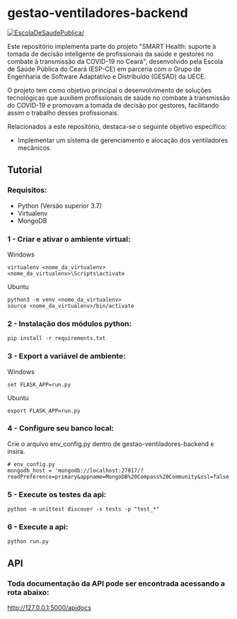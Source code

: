 # gestao-ventiladores-backend

[![EscolaDeSaudePublica/](https://circleci.com/gh/EscolaDeSaudePublica/gestao-ventiladores-backend/tree/develop.svg?style=svg)](https://app.circleci.com/pipelines/github/EscolaDeSaudePublica/gestao-ventiladores-backend?branch=develop)


Este repositório implementa parte do projeto "SMART Health: suporte à tomada de decisão inteligente de profissionais da saúde e gestores no combate à transmissão da COVID-19 no Ceará", desenvolvido pela Escola de Saúde Pública do Ceará (ESP-CE) em parceria com o Grupo de Engenharia de Software Adaptativo e Distribuído (GESAD) da UECE. 

O projeto tem como objetivo principal o desenvolvimento de soluções tecnológicas que auxiliem profissionais de saúde no combate à transmissão do COVID-19 e promovam a tomada de decisão por gestores, facilitando assim o trabalho desses profissionais.

Relacionados a este repositório, destaca-se o seguinte objetivo específico:
- Implementar um sistema de gerenciamento e alocação dos ventiladores mecânicos.


## Tutorial
### Requisitos:
- Python (Versão superior 3.7)
- Virtualenv
- MongoDB

### 1 - Criar e ativar o ambiente virtual:
Windows
```
virtualenv <nome_da_virtualenv>
<nome_da_virtualenv>\Scripts\activate
```

Ubuntu
```
python3 -m venv <nome_da_virtualenv>
source <nome_da_virtualenv>/bin/activate
```

### 2 - Instalação dos módulos python:
```
pip install -r requirements.txt
```

### 3 - Export a variável de ambiente:
Windows
```
set FLASK_APP=run.py
```
Ubuntu
```
export FLASK_APP=run.py
```
### 4 - Configure seu banco local:
Crie o arquivo env_config.py dentro de gestao-ventiladores-backend e insira.
```
# env_config.py
mongodb_host = 'mongodb://localhost:27017/?readPreference=primary&appname=MongoDB%20Compass%20Community&ssl=false'
```
### 5 - Execute os testes da api:
```
python -m unittest discover -s tests -p "test_*"
```

### 6 - Execute a api:
```
python run.py
```

## API

### Toda documentação da API pode ser encontrada acessando a rota abaixo:
http://127.0.0.1:5000/apidocs

